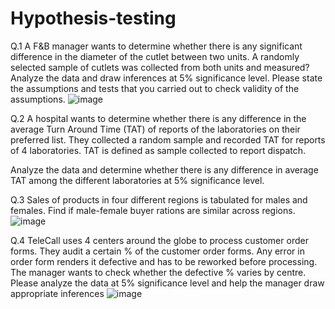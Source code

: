 # Hypothesis-testing


Q.1
A F&B manager wants to determine whether there is any significant difference in the diameter of the cutlet between two units. A randomly selected sample of cutlets was collected from both units and measured? Analyze the data and draw inferences at 5% significance level. Please state the assumptions and tests that you carried out to check validity of the assumptions.
![image](https://user-images.githubusercontent.com/109202062/187060815-ce139b5d-d595-4844-99b2-a47dc65cdc3c.png)

Q.2
   A hospital wants to determine whether there is any difference in the average Turn Around Time (TAT) of reports of the laboratories on their preferred list. They collected a random sample and recorded TAT for reports of 4 laboratories. TAT is defined as sample collected to report dispatch.
   
  Analyze the data and determine whether there is any difference in average TAT among the different laboratories at 5% significance level.
  
Q.3
Sales of products in four different regions is tabulated for males and females. Find if male-female buyer rations are similar across regions.
![image](https://user-images.githubusercontent.com/109202062/187060904-b2c60711-1010-40b4-b4e2-566212af188b.png)

Q.4
     TeleCall uses 4 centers around the globe to process customer order forms. They audit a certain %  of the customer order forms. Any error in order form renders it defective and has to be reworked before processing.  The manager wants to check whether the defective %  varies by centre. Please analyze the data at 5% significance level and help the manager draw appropriate inferences
![image](https://user-images.githubusercontent.com/109202062/187060919-f1d21486-f58e-4c32-a106-690d861c3f81.png)



